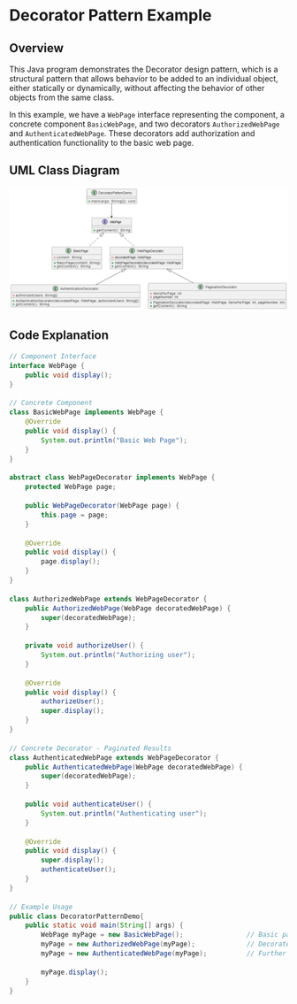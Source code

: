 # Decorator Pattern Example

## Overview

This Java program demonstrates the Decorator design pattern, which is a structural pattern that allows behavior to be added to an individual object, either statically or dynamically, without affecting the behavior of other objects from the same class.

In this example, we have a `WebPage` interface representing the component, a concrete component `BasicWebPage`, and two decorators `AuthorizedWebPage` and `AuthenticatedWebPage`. These decorators add authorization and authentication functionality to the basic web page.

## UML Class Diagram

![UML Class Diagram](../images/decorator_pattern.png)


## Code Explanation

```java
// Component Interface
interface WebPage {
    public void display();
}
  
// Concrete Component
class BasicWebPage implements WebPage {
    @Override
    public void display() {
        System.out.println("Basic Web Page");
    }
}

abstract class WebPageDecorator implements WebPage {
    protected WebPage page;

    public WebPageDecorator(WebPage page) {
        this.page = page;
    }

    @Override
    public void display() {
        page.display();
    }
}

class AuthorizedWebPage extends WebPageDecorator {
    public AuthorizedWebPage(WebPage decoratedWebPage) {
        super(decoratedWebPage);
    }

    private void authorizeUser() {
        System.out.println("Authorizing user");
    }

    @Override
    public void display() {
        authorizeUser();
        super.display();
    }
}
  
// Concrete Decorator - Paginated Results
class AuthenticatedWebPage extends WebPageDecorator {
    public AuthenticatedWebPage(WebPage decoratedWebPage) {
        super(decoratedWebPage);
    }

    public void authenticateUser() {
        System.out.println("Authenticating user");
    }

    @Override
    public void display() {
        super.display();
        authenticateUser();
    }
}
  
// Example Usage
public class DecoratorPatternDemo{
    public static void main(String[] args) {
        WebPage myPage = new BasicWebPage();                // Basic page with some content
        myPage = new AuthorizedWebPage(myPage);             // Decorate with authentication check for specific users
        myPage = new AuthenticatedWebPage(myPage);          // Further decorate with pagination or authentication
        
        myPage.display();
    }
}
  